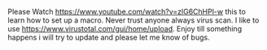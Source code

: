 Please Watch https://www.youtube.com/watch?v=zlG6ChHPl-w this to learn how to set up a macro.
Never trust anyone always virus scan. I like to use https://www.virustotal.com/gui/home/upload. 
Enjoy till something happens i will try to update and please let me know of bugs.
